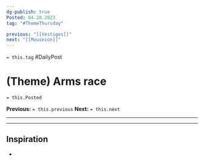 ```yaml
---
dg-publish: true
Posted: 04.20.2023
tag: "#ThemeThursday"

previous: "[[Vestiges]]"
next: "[[Mouseion]]"
---
```

`= this.tag` #DailyPost 
# (Theme) Arms race
`= this.Posted`

**Previous:** `= this.previous`
**Next:** `= this.next`

---



---

## Inspiration
- 